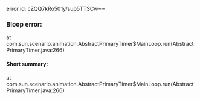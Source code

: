 error id: cZQQ7kRo501y/sup5TTSCw==
### Bloop error:

at com.sun.scenario.animation.AbstractPrimaryTimer$MainLoop.run(AbstractPrimaryTimer.java:266)
#### Short summary: 

at com.sun.scenario.animation.AbstractPrimaryTimer$MainLoop.run(AbstractPrimaryTimer.java:266)